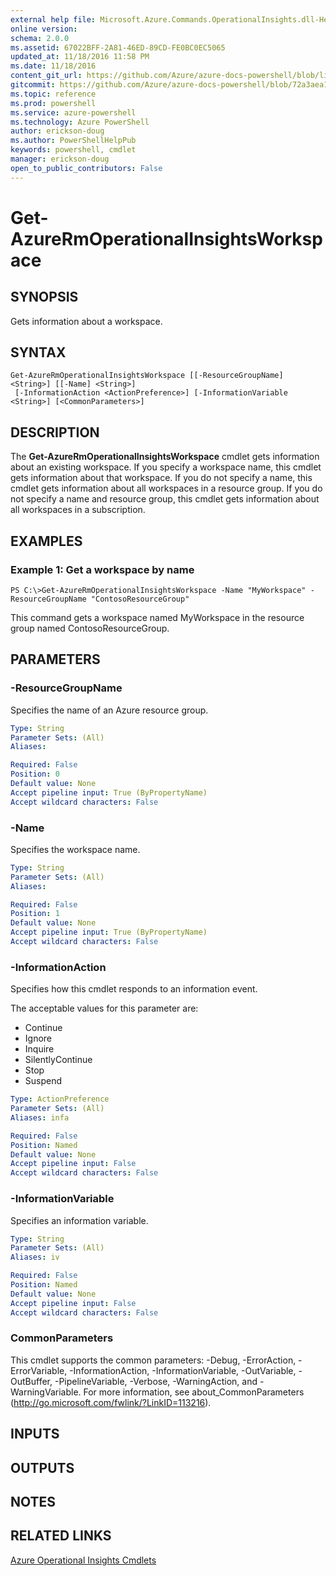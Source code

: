 ```yaml
---
external help file: Microsoft.Azure.Commands.OperationalInsights.dll-Help.xml
online version: 
schema: 2.0.0
ms.assetid: 67022BFF-2A81-46ED-89CD-FE0BC0EC5065
updated_at: 11/18/2016 11:58 PM
ms.date: 11/18/2016
content_git_url: https://github.com/Azure/azure-docs-powershell/blob/live/azureps-cmdlets-docs/ResourceManager/AzureRM.OperationalInsights/v2.1.0/Get-AzureRmOperationalInsightsWorkspace.md
gitcommit: https://github.com/Azure/azure-docs-powershell/blob/72a3aea1f1ed5e83ed5c6c8596a219daeabbbe22/azureps-cmdlets-docs/ResourceManager/AzureRM.OperationalInsights/v2.1.0/Get-AzureRmOperationalInsightsWorkspace.md
ms.topic: reference
ms.prod: powershell
ms.service: azure-powershell
ms.technology: Azure PowerShell
author: erickson-doug
ms.author: PowerShellHelpPub
keywords: powershell, cmdlet
manager: erickson-doug
open_to_public_contributors: False
---
```


# Get-AzureRmOperationalInsightsWorkspace

## SYNOPSIS
Gets information about a workspace.

## SYNTAX

```
Get-AzureRmOperationalInsightsWorkspace [[-ResourceGroupName] <String>] [[-Name] <String>]
 [-InformationAction <ActionPreference>] [-InformationVariable <String>] [<CommonParameters>]
```

## DESCRIPTION
The **Get-AzureRmOperationalInsightsWorkspace** cmdlet gets information about an existing workspace.
If you specify a workspace name, this cmdlet gets information about that workspace.
If you do not specify a name, this cmdlet gets information about all workspaces in a resource group.
If you do not specify a name and resource group, this cmdlet gets information about all workspaces in a subscription.

## EXAMPLES

### Example 1: Get a workspace by name
```
PS C:\>Get-AzureRmOperationalInsightsWorkspace -Name "MyWorkspace" -ResourceGroupName "ContosoResourceGroup"
```

This command gets a workspace named MyWorkspace in the resource group named ContosoResourceGroup.

## PARAMETERS

### -ResourceGroupName
Specifies the name of an Azure resource group.

```yaml
Type: String
Parameter Sets: (All)
Aliases: 

Required: False
Position: 0
Default value: None
Accept pipeline input: True (ByPropertyName)
Accept wildcard characters: False
```

### -Name
Specifies the workspace name.

```yaml
Type: String
Parameter Sets: (All)
Aliases: 

Required: False
Position: 1
Default value: None
Accept pipeline input: True (ByPropertyName)
Accept wildcard characters: False
```

### -InformationAction
Specifies how this cmdlet responds to an information event.

The acceptable values for this parameter are:

- Continue
- Ignore
- Inquire
- SilentlyContinue
- Stop
- Suspend

```yaml
Type: ActionPreference
Parameter Sets: (All)
Aliases: infa

Required: False
Position: Named
Default value: None
Accept pipeline input: False
Accept wildcard characters: False
```

### -InformationVariable
Specifies an information variable.

```yaml
Type: String
Parameter Sets: (All)
Aliases: iv

Required: False
Position: Named
Default value: None
Accept pipeline input: False
Accept wildcard characters: False
```

### CommonParameters
This cmdlet supports the common parameters: -Debug, -ErrorAction, -ErrorVariable, -InformationAction, -InformationVariable, -OutVariable, -OutBuffer, -PipelineVariable, -Verbose, -WarningAction, and -WarningVariable. For more information, see about_CommonParameters (http://go.microsoft.com/fwlink/?LinkID=113216).

## INPUTS

## OUTPUTS

## NOTES

## RELATED LINKS

[Azure Operational Insights Cmdlets](xref:ResourceManager/AzureRM.OperationalInsights/v2.1.0/AzureRM.OperationalInsights.md)


